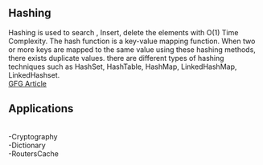 ## Hashing 
Hashing is used to search , Insert, delete the elements with O(1) Time Complexity.
The hash function is a key-value mapping function. When two or more keys are mapped to the same value using these hashing methods, there exists duplicate values.
there are different types of hashing techniques such as HashSet, HashTable, HashMap, LinkedHashMap, LinkedHashset.
</br>
<a href="https://www.geeksforgeeks.org/hashing-in-java/" target="_blank">GFG Article<a> 
 </br>
## Applications
  </br>
-Cryptography
</br>
-Dictionary
</br>
-RoutersCache
  


